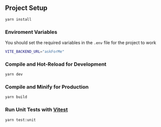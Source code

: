 ## Project Setup

```sh
yarn install
```
### Enviroment Variables
You should set the required variables in the `.env` file for the project to work
```sh
VITE_BACKEND_URL="askForMe"
```

### Compile and Hot-Reload for Development

```sh
yarn dev
```

### Compile and Minify for Production

```sh
yarn build
```

### Run Unit Tests with [Vitest](https://vitest.dev/)

```sh
yarn test:unit
```
